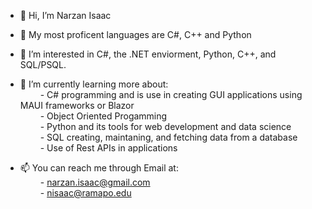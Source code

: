 - 👋 Hi, I’m Narzan Isaac

- 💞️ My most proficent languages are C#, C++ and Python
 
- 👀 I’m interested in C#, the .NET enviorment, Python, C++, and SQL/PSQL.
 
- 🌱 I’m currently learning more about: <br />
        &emsp;&emsp;  - C# programming and is use in creating GUI applications using MAUI frameworks or Blazor <br />
        &emsp;&emsp;  - Object Oriented Progamming <br />
        &emsp;&emsp;  - Python and its tools for web development and data science <br />
        &emsp;&emsp;  - SQL creating, maintaning, and fetching data from a database <br />
        &emsp;&emsp;  - Use of Rest APIs in applications 

- 📫 You can reach me through Email at: <br />
       &emsp;&emsp;   - narzan.isaac@gmail.com <br />
       &emsp;&emsp;   - nisaac@ramapo.edu

